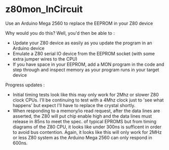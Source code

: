 # z80mon_InCircuit
Use an Arduino Mega 2560 to replace the EEPROM in your Z80 device

Why would you do this? Well, you'd then be able to : 

- Update your Z80 device as easily as you update the program in an Arduino device
- Emulate a Z80 serial IO device from the EEPROM socket (with some extra jumper wires to the CPU)
- If you have space in your EEPROM, add a MON program in the code and step through and inspect memory as your program runs in your target device

Progress updates : 

- Initial timing tests look like this may only work for 2Mhz or slower Z80 clock CPUs.  I'll be continuing to test with a 4Mhz clock just to 'see what happens' but expect I'll have to replace the crystal shortly.
- When responding to a memory/io read request, after the data lines are asserted, the Z80 will put chip enable high and the data lines must release in 85ns to meet the spec. of typical EPROMS but from timing diagrams of the Z80 CPU, it looks like under 300ns is sufficent in order to avoid bus contention.  Again, it looks like this will only work for 2MHz or less Z80 system as the Arduino Mega 2560 can only respond in 600ns.
